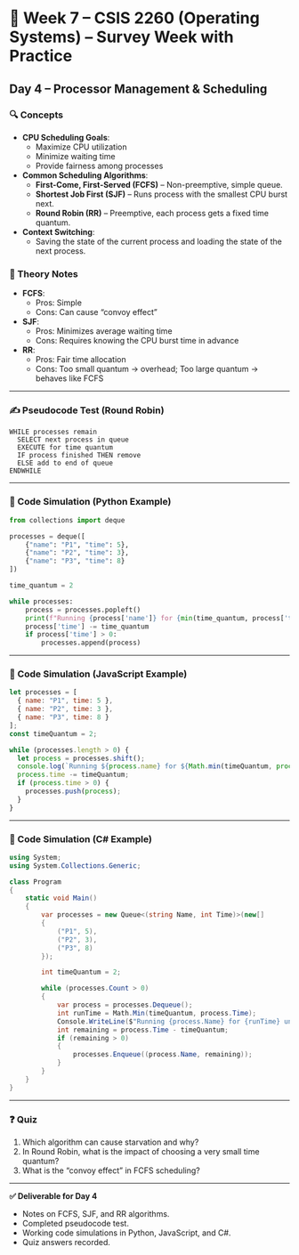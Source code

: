 # 📅 Week 7 – CSIS 2260 (Operating Systems) – Survey Week with Practice

## **Day 4 – Processor Management & Scheduling**

### 🔍 Concepts

- **CPU Scheduling Goals**:
  - Maximize CPU utilization
  - Minimize waiting time
  - Provide fairness among processes
- **Common Scheduling Algorithms**:
  - **First-Come, First-Served (FCFS)** – Non-preemptive, simple queue.
  - **Shortest Job First (SJF)** – Runs process with the smallest CPU burst next.
  - **Round Robin (RR)** – Preemptive, each process gets a fixed time quantum.
- **Context Switching**:
  - Saving the state of the current process and loading the state of the next process.

### 📖 Theory Notes

- **FCFS**:
  - Pros: Simple
  - Cons: Can cause “convoy effect”
- **SJF**:
  - Pros: Minimizes average waiting time
  - Cons: Requires knowing the CPU burst time in advance
- **RR**:
  - Pros: Fair time allocation
  - Cons: Too small quantum → overhead; Too large quantum → behaves like FCFS

---

### ✍️ Pseudocode Test (Round Robin)

```
WHILE processes remain
  SELECT next process in queue
  EXECUTE for time quantum
  IF process finished THEN remove
  ELSE add to end of queue
ENDWHILE
```

---

### 🧪 Code Simulation (Python Example)

```python
from collections import deque

processes = deque([
    {"name": "P1", "time": 5},
    {"name": "P2", "time": 3},
    {"name": "P3", "time": 8}
])

time_quantum = 2

while processes:
    process = processes.popleft()
    print(f"Running {process['name']} for {min(time_quantum, process['time'])} units")
    process['time'] -= time_quantum
    if process['time'] > 0:
        processes.append(process)
```

---

### 🧪 Code Simulation (JavaScript Example)

```js
let processes = [
  { name: "P1", time: 5 },
  { name: "P2", time: 3 },
  { name: "P3", time: 8 }
];
const timeQuantum = 2;

while (processes.length > 0) {
  let process = processes.shift();
  console.log(`Running ${process.name} for ${Math.min(timeQuantum, process.time)} units`);
  process.time -= timeQuantum;
  if (process.time > 0) {
    processes.push(process);
  }
}
```

---

### 🧪 Code Simulation (C# Example)

```csharp
using System;
using System.Collections.Generic;

class Program
{
    static void Main()
    {
        var processes = new Queue<(string Name, int Time)>(new[]
        {
            ("P1", 5),
            ("P2", 3),
            ("P3", 8)
        });

        int timeQuantum = 2;

        while (processes.Count > 0)
        {
            var process = processes.Dequeue();
            int runTime = Math.Min(timeQuantum, process.Time);
            Console.WriteLine($"Running {process.Name} for {runTime} units");
            int remaining = process.Time - timeQuantum;
            if (remaining > 0)
            {
                processes.Enqueue((process.Name, remaining));
            }
        }
    }
}
```

---

### ❓ Quiz

1. Which algorithm can cause starvation and why?
2. In Round Robin, what is the impact of choosing a very small time quantum?
3. What is the “convoy effect” in FCFS scheduling?

---

**✅ Deliverable for Day 4**

- Notes on FCFS, SJF, and RR algorithms.
- Completed pseudocode test.
- Working code simulations in Python, JavaScript, and C#.
- Quiz answers recorded.

